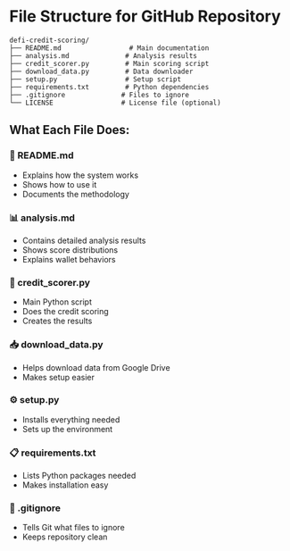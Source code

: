 # File Structure for GitHub Repository

```
defi-credit-scoring/
├── README.md                 # Main documentation
├── analysis.md              # Analysis results
├── credit_scorer.py         # Main scoring script
├── download_data.py         # Data downloader
├── setup.py                 # Setup script
├── requirements.txt         # Python dependencies
├── .gitignore              # Files to ignore
└── LICENSE                 # License file (optional)
```

## What Each File Does:

### 📄 README.md
- Explains how the system works
- Shows how to use it
- Documents the methodology

### 📊 analysis.md
- Contains detailed analysis results
- Shows score distributions
- Explains wallet behaviors

### 🐍 credit_scorer.py
- Main Python script
- Does the credit scoring
- Creates the results

### 📥 download_data.py
- Helps download data from Google Drive
- Makes setup easier

### ⚙️ setup.py
- Installs everything needed
- Sets up the environment

### 📋 requirements.txt
- Lists Python packages needed
- Makes installation easy

### 🚫 .gitignore
- Tells Git what files to ignore
- Keeps repository clean
